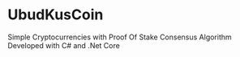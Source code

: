 # UbudKusCoin
Simple Cryptocurrencies with Proof Of Stake Consensus Algorithm
Developed with C# and .Net Core
